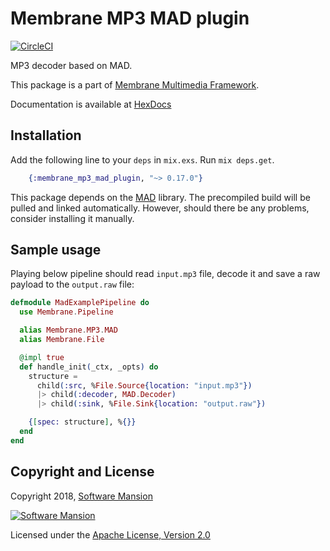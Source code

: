 # Membrane MP3 MAD plugin

[![CircleCI](https://circleci.com/gh/membraneframework/membrane_mp3_mad_plugin.svg?style=svg)](https://circleci.com/gh/membraneframework/membrane_mp3_mad_plugin)

MP3 decoder based on MAD.

This package is a part of [Membrane Multimedia Framework](https://membraneframework.org).

Documentation is available at [HexDocs](https://hexdocs.pm/membrane_mp3_mad_plugin/)


## Installation

Add the following line to your `deps` in `mix.exs`. Run `mix deps.get`.

```elixir
	{:membrane_mp3_mad_plugin, "~> 0.17.0"}
```

This package depends on the [MAD](https://www.underbit.com/products/mad/) library. The precompiled build will be pulled and linked automatically. However, should there be any problems, consider installing it manually.

## Sample usage

Playing below pipeline should read `input.mp3` file, decode it and save a raw payload to the `output.raw` file:

```elixir
defmodule MadExamplePipeline do
  use Membrane.Pipeline

  alias Membrane.MP3.MAD
  alias Membrane.File

  @impl true
  def handle_init(_ctx, _opts) do
    structure = 
      child(:src, %File.Source{location: "input.mp3"})
      |> child(:decoder, MAD.Decoder)
      |> child(:sink, %File.Sink{location: "output.raw"})

    {[spec: structure], %{}}
  end
end

```

## Copyright and License

Copyright 2018, [Software Mansion](https://swmansion.com/?utm_source=git&utm_medium=readme&utm_campaign=membrane)

[![Software Mansion](https://logo.swmansion.com/logo?color=white&variant=desktop&width=200&tag=membrane-github)](https://swmansion.com/?utm_source=git&utm_medium=readme&utm_campaign=membrane)

Licensed under the [Apache License, Version 2.0](LICENSE)
